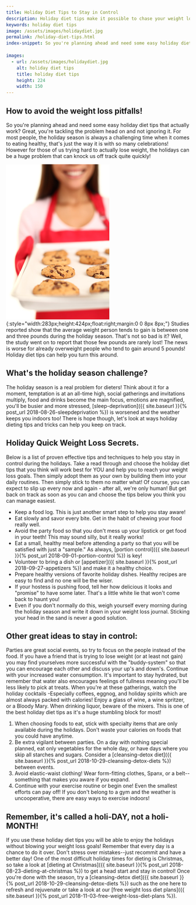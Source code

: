 ```yaml
---
title: Holiday Diet Tips to Stay in Control
description: Holiday diet tips make it possible to chase your weight loss goals in the indulgent holiday season! The holidays don't have to ruin your weight loss plans, here's how you can stay in control
keywords: holiday diet tips
image: /assets/images/holidaydiet.jpg
permalink: /holiday-diet-tips.html
index-snippet: So you're planning ahead and need some easy holiday diet tips that actually work? Great, you're tackling the problem head on and not ignoring it.

images:
  - url: /assets/images/holidaydiet.jpg
    alt: holiday diet tips
    title: holiday diet tips
    height: 224
    width: 150
---
```


## How to avoid the weight loss pitfalls!

So you're planning ahead and need some easy holiday diet tips that actually work? Great, you're tackling the problem head on and not ignoring it. For most people, the holiday season is always a challenging time when it comes to eating healthy, that's just the way it is with so many celebrations! However for those of us trying hard to actually lose weight, the holidays can be a huge problem that can knock us off track quite quickly!

![holiday diet tips](/assets/images/holidaydiet.jpg){:style="width:283px;height:424px;float:right;margin:0 0 8px 8px;"}
Studies reported show that the average weight person tends to gain is between one and three pounds during the holiday season. That's not so bad is it? Well, the study went on to report that those few pounds are rarely lost! The news is worse for already overweight people who tend to gain around 5 pounds! Holiday diet tips can help you turn this around.

## What's the holiday season challenge?

The holiday season is a real problem for dieters! Think about it for a moment, temptation is at an all-time high, social gatherings and invitations multiply, food and drinks become the main focus, emotions are magnified, you'll be busier and more stressed, [sleep-deprivation]({{ site.baseurl }}{% post_url 2018-08-26-sleepdeprivation %}) is worsened and the weather keeps you indoors too! There is hope though, let's look at ways holiday dieting tips and tricks can help you keep on track.

## Holiday Quick Weight Loss Secrets.
Below is a list of proven effective tips and techniques to help you stay in control during the holidays. Take a read through and choose the holiday diet tips that you think will work best for YOU and help you to reach your weight loss goals. Then simply adopt them as your own by building them into your daily routines. Then simply stick to them no matter what! Of course, you can expect to slip up every now and again - after all, we're only human! But get back on track as soon as you can and choose the tips below you think you can manage easiest.

* Keep a food log. This is just another smart step to help you stay aware!
* Eat slowly and savor every bite. Get in the habit of chewing your food really well.
* Avoid the party food so that you don't mess up your lipstick or get food in your teeth! This may sound silly, but it really works!
* Eat a small, healthy meal before attending a party so that you will be satisfied with just a "sample." As always, [portion control]({{ site.baseurl }}{% post_url 2018-09-01-portion-control %}) is key!
* Volunteer to bring a dish or [appetizer]({{ site.baseurl }}{% post_url 2018-09-27-appetizers %}) and make it a healthy choice.
* Prepare healthy versions of favorite holiday dishes. Healthy recipes are easy to find and no one will be the wiser.
* If your hostess is pushing food, tell her how delicious it looks and "promise" to have some later. That's a little white lie that won't come back to haunt you!
* Even if you don't normally do this, weigh yourself every morning during the holiday season and write it down in your weight loss journal. Sticking your head in the sand is never a good solution.

## Other great ideas to stay in control:
Parties are great social events, so try to focus on the people instead of the food. If you have a friend that is trying to lose weight (or at least not gain) you may find yourselves more successful with the "buddy-system" so that you can encourage each other and discuss your up's and down's. Continue with your increased water consumption. It's important to stay hydrated, but remember that water also encourages feelings of fullness meaning you'll be less likely to pick at treats. When you're at these gatherings, watch the holiday cocktails -Especially coffees, eggnog, and holiday spirits which are almost always packed with calories! Enjoy a glass of wine, a wine spritzer, or a Bloody Mary. When drinking liquor, beware of the mixers. This is one of the best holiday diet tips as it's a huge stumbling block for most!

1. When choosing foods to eat, stick with specialty items that are only available during the holidays. Don't waste your calories on foods that you could have anytime.
2. Be extra vigilant between parties. On a day with nothing special planned, eat only vegetables for the whole day, or have days where you skip all starches and sugars. Consider a [cleansing-detox diet]({{ site.baseurl }}{% post_url 2018-10-29-cleansing-detox-diets %}) between events.
3. Avoid elastic-waist clothing! Wear form-fitting clothes, Spanx, or a belt--something that makes you aware if you expand.
4. Continue with your exercise routine or begin one! Even the smallest efforts can pay off! If you don't belong to a gym and the weather is uncooperative, there are easy ways to exercise indoors!

## Remember, it's called a holi-DAY, not a holi-MONTH!
If you use these holiday diet tips you will be able to enjoy the holidays without blowing your weight loss goals! Remember that every day is a chance to do it over. Don't stress over mistakes--just recommit and have a better day! One of the most difficult holiday times for dieting is Christmas, so take a look at [dieting at Christmas]({{ site.baseurl }}{% post_url 2018-08-23-dieting-at-christmas %}) to get a head start and stay in control! Once you're done with the season, try a [cleansing-detox diet]({{ site.baseurl }}{% post_url 2018-10-29-cleansing-detox-diets %}) such as the one here to refresh and rejuvenate or take a look at our [free weight loss diet plans]({{ site.baseurl }}{% post_url 2018-11-03-free-weight-loss-diet-plans %}).